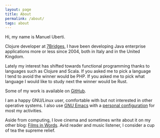 ```yaml
---
layout: page
title: About
permalink: /about/
tags: about
---
```


Hi, my name is Manuel Uberti.

Clojure developer at [7Bridges](https://7bridges.eu/), I have been developing
Java enterprise applications more or less since 2004, both in Italy and in the
United Kingdom.

Lately my interest has shifted towards functional programming thanks to
languages such as Clojure and Scala. If you asked me to pick a language I tend
to avoid the winner would be PHP. If you asked me to pick what language I would
like to study next the winner would be Rust.

Some of my work is available on [GitHub](https://github.com/manuel-uberti).

I am a happy GNU/Linux user, comfortable with but not interested in other
operative systems. I also use [GNU Emacs](https://www.gnu.org/software/emacs/)
with a [personal configuration](https://github.com/manuel-uberti/.emacs.d) for
most my activities.

Aside from computing, I love cinema and sometimes write about it on my other
blog: [Films in Words](https://filmsinwords.wordpress.com/). Avid reader and
music listener, I consider a cup of tea the supreme relief.
